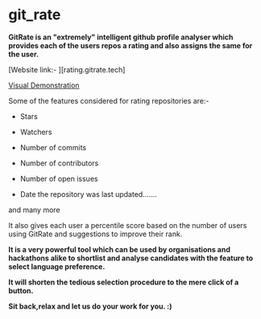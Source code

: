 # git_rate

**GitRate is an "extremely" intelligent github profile analyser which provides each of the users repos a rating and also assigns the same for the user.**

[Website link:-  ][rating.gitrate.tech]

[Visual Demonstration](https://l.facebook.com/l.php?u=https%3A%2F%2Fdrive.google.com%2Ffile%2Fd%2F1HTSq32pvIfOxOcLqTVWZh5YcOxq0gIsf%2Fview%3Fusp%3Dsharing&h=ATP_iU1l8r24Pbbc9HHf4891lPJ6b1t1Dz-gnQtTr4mL7a4KZr-HJgqFaPvmJ8WXPHsLrghHOQlzz3HF0-1fpD4R2P8SGkidTLzwYn0HXaOZcw)

Some of the features considered for rating repositories are:-

* Stars

* Watchers

* Number of commits

* Number of contributors

* Number of open issues

* Date the repository was last updated.......

and many more

It also gives each user a percentile score based on the number of users using GitRate and suggestions to improve their rank.

**It is a very powerful tool which can be used by organisations and hackathons alike to shortlist and analyse candidates with the feature to select language preference.**

**It will shorten the tedious selection procedure to the mere click of a button.**

**Sit back,relax and let us do your work for you. :)**
